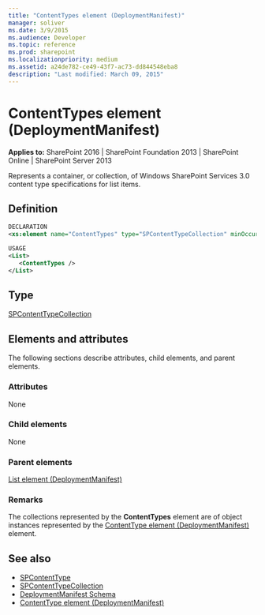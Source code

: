 ```yaml
---
title: "ContentTypes element (DeploymentManifest)"
manager: soliver
ms.date: 3/9/2015
ms.audience: Developer
ms.topic: reference
ms.prod: sharepoint
ms.localizationpriority: medium
ms.assetid: a24de782-ce49-43f7-ac73-dd844548eba8
description: "Last modified: March 09, 2015"
---
```


# ContentTypes element (DeploymentManifest)

**Applies to:** SharePoint 2016 | SharePoint Foundation 2013 | SharePoint Online | SharePoint Server 2013 
  
Represents a container, or collection, of Windows SharePoint Services 3.0 content type specifications for list items.

## Definition

```XML
DECLARATION
<xs:element name="ContentTypes" type="SPContentTypeCollection" minOccurs="0" maxOccurs="1" />

USAGE
<List>
   <ContentTypes />
</List>
```

## Type

[SPContentTypeCollection](https://msdn.microsoft.com/library/Microsoft.SharePoint.SPContentTypeCollection.aspx)
  
## Elements and attributes

The following sections describe attributes, child elements, and parent elements.

### Attributes

None
   
### Child elements

None
   
### Parent elements

[List element (DeploymentManifest)](list-element-deploymentmanifest.md)
   
### Remarks

The collections represented by the **ContentTypes** element are of object instances represented by the [ContentType element (DeploymentManifest)](contenttype-element-deploymentmanifest.md) element. 
  
## See also

- [SPContentType](https://msdn.microsoft.com/library/Microsoft.SharePoint.SPContentType.aspx) 
- [SPContentTypeCollection](https://msdn.microsoft.com/library/Microsoft.SharePoint.SPContentTypeCollection.aspx)
- [DeploymentManifest Schema](deploymentmanifest-schema.md)
- [ContentType element (DeploymentManifest)](contenttype-element-deploymentmanifest.md)

